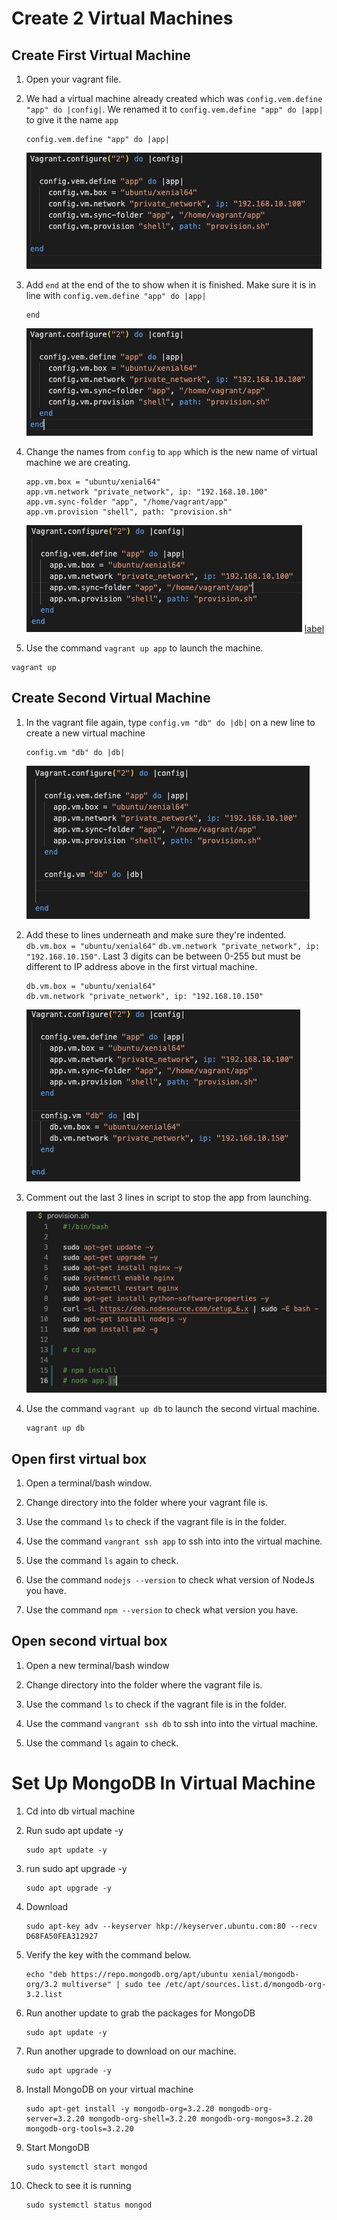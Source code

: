 # Create 2 Virtual Machines

## Create First Virtual Machine

1. Open your vagrant file.

2. We had a virtual machine already created which was `config.vem.define "app" do |config|`. We renamed it to `config.vem.define "app" do |app|` to give it the name `app`

    ```
    config.vem.define "app" do |app|
    ```

    ![Alt text](img/1.%20rename%20to%20app.png)

3. Add `end` at the end of the to show when it is finished. Make sure it is in line with `config.vem.define "app" do |app|`
   
    ```
    end
    ```

    ![Alt text](img/2.%20add%20end.png)

4. Change the names from `config` to `app` which is the new name of virtual machine we are creating.

    ```
    app.vm.box = "ubuntu/xenial64"
    app.vm.network "private_network", ip: "192.168.10.100"
    app.vm.sync-folder "app", "/home/vagrant/app"
    app.vm.provision "shell", path: "provision.sh"
    ```

    ![Alt text](img/3.%20change%20name%20to%20app%20from%20config.png) [label](create_2_virtual_machines.md)

5. Use the command `vagrant up app` to launch the machine.

```
vagrant up
```

## Create Second Virtual Machine

1. In the vagrant file again, type `config.vm "db" do |db|` on a new line to create a new virtual machine

    ```
    config.vm "db" do |db|
    ```

    ![Alt text](img/4.%20second%20virtual%20machine.png)

2. Add these to lines underneath and make sure they're indented. `db.vm.box = "ubuntu/xenial64"` `db.vm.network "private_network", ip: "192.168.10.150"`. Last 3 digits can be between 0-255 but must be different to IP address above in the first virtual machine.

    ```
    db.vm.box = "ubuntu/xenial64"
    db.vm.network "private_network", ip: "192.168.10.150"
    ```

    ![Alt text](img/5.%202%20commands%20added.png)

3. Comment out the last 3 lines in script to stop the app from launching.

    ![Alt text](img/6.%20comment%20out%20script.png)

4. Use the command `vagrant up db` to launch the second virtual machine.

    ```
    vagrant up db
    ```

## Open first virtual box

1. Open a terminal/bash window.

2. Change directory into the folder where your vagrant file is.

3. Use the command `ls` to check if the vagrant file is in the folder.

4. Use the command `vangrant ssh app` to ssh into into the virtual machine.

5. Use the command `ls` again to check.

6. Use the command `nodejs --version` to check what version of NodeJs you have. 

7. Use the command `npm --version` to check what version you have.

## Open second virtual box

1. Open a new terminal/bash window

2. Change directory into the folder where the vagrant file is.

3. Use the command `ls` to check if the vagrant file is in the folder.

4. Use the command `vangrant ssh db` to ssh into into the virtual machine.

5. Use the command `ls` again to check.

# Set Up MongoDB In Virtual Machine

1. Cd into db virtual machine
   
2. Run sudo apt update -y

    ```
    sudo apt update -y
    ```

3. run sudo apt upgrade -y

    ```
    sudo apt upgrade -y
    ```

4. Download

    ```
    sudo apt-key adv --keyserver hkp://keyserver.ubuntu.com:80 --recv D68FA50FEA312927
    ```

5. Verify the key with the command below.

    ```
    echo "deb https://repo.mongodb.org/apt/ubuntu xenial/mongodb-org/3.2 multiverse" | sudo tee /etc/apt/sources.list.d/mongodb-org-3.2.list
    ```

6. Run another update to grab the packages for MongoDB

    ```
    sudo apt update -y
    ```

7. Run another upgrade to download on our machine.

    ```
    sudo apt upgrade -y
    ```

8. Install MongoDB on your virtual machine
   
    ```
    sudo apt-get install -y mongodb-org=3.2.20 mongodb-org-server=3.2.20 mongodb-org-shell=3.2.20 mongodb-org-mongos=3.2.20 mongodb-org-tools=3.2.20
    ```

9. Start MongoDB

    ```
    sudo systemctl start mongod
    ```

10. Check to see it is running

    ```
    sudo systemctl status mongod
    ```